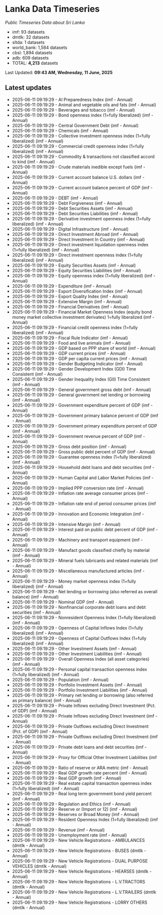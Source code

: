 # Lanka Data Timeseries
*Public Timeseries Data about Sri Lanka*

* imf: 93 datasets
* dmtlk: 32 datasets
* sltda: 1 datasets
* world_bank: 1,584 datasets
* cbsl: 1,894 datasets
* adb: 609 datasets
* TOTAL: **4,213** datasets

Last Updated: **09:43 AM, Wednesday, 11 June, 2025**

## Latest updates

* 2025-06-11 09:19:29 - AI Preparedness Index (imf - Annual)
* 2025-06-11 09:19:29 - Animal and vegetable oils and fats (imf - Annual)
* 2025-06-11 09:19:29 - Beverages and tobacco (imf - Annual)
* 2025-06-11 09:19:29 - Bond openness index (1=fully liberalized) (imf - Annual)
* 2025-06-11 09:19:29 - Central Government Debt (imf - Annual)
* 2025-06-11 09:19:29 - Chemicals (imf - Annual)
* 2025-06-11 09:19:29 - Collective investment openness index (1=fully liberalized) (imf - Annual)
* 2025-06-11 09:19:29 - Commercial credit openness index (1=fully liberalized) (imf - Annual)
* 2025-06-11 09:19:29 - Commodity & transactions not classified accord to kind (imf - Annual)
* 2025-06-11 09:19:29 - Crude materials inedible except fuels (imf - Annual)
* 2025-06-11 09:19:29 - Current account balance U.S. dollars (imf - Annual)
* 2025-06-11 09:19:29 - Current account balance percent of GDP (imf - Annual)
* 2025-06-11 09:19:29 - DEBT (imf - Annual)
* 2025-06-11 09:19:29 - Debt Forgiveness (imf - Annual)
* 2025-06-11 09:19:29 - Debt Securities Assets (imf - Annual)
* 2025-06-11 09:19:29 - Debt Securities Liabilities (imf - Annual)
* 2025-06-11 09:19:29 - Derivative investment openness index (1=fully liberalized) (imf - Annual)
* 2025-06-11 09:19:29 - Digital Infrastructure (imf - Annual)
* 2025-06-11 09:19:29 - Direct Investment Abroad (imf - Annual)
* 2025-06-11 09:19:29 - Direct Investment In Country (imf - Annual)
* 2025-06-11 09:19:29 - Direct investment liquidation openness index (1=fully liberalized) (imf - Annual)
* 2025-06-11 09:19:29 - Direct investment openness index (1=fully liberalized) (imf - Annual)
* 2025-06-11 09:19:29 - Equity Securities Assets (imf - Annual)
* 2025-06-11 09:19:29 - Equity Securities Liabilities (imf - Annual)
* 2025-06-11 09:19:29 - Equity openness index (1=fully liberalized) (imf - Annual)
* 2025-06-11 09:19:29 - Expenditure (imf - Annual)
* 2025-06-11 09:19:29 - Export Diversification Index (imf - Annual)
* 2025-06-11 09:19:29 - Export Quality Index (imf - Annual)
* 2025-06-11 09:19:29 - Extensive Margin (imf - Annual)
* 2025-06-11 09:19:29 - Financial Derivatives (imf - Annual)
* 2025-06-11 09:19:29 - Financial Market Openness Index (equity bond money market collective investment derivates) 1=fully liberalized (imf - Annual)
* 2025-06-11 09:19:29 - Financial credit openness index (1=fully liberalized) (imf - Annual)
* 2025-06-11 09:19:29 - Fiscal Rule Indicator (imf - Annual)
* 2025-06-11 09:19:29 - Food and live animals (imf - Annual)
* 2025-06-11 09:19:29 - GDP based on PPP share of world (imf - Annual)
* 2025-06-11 09:19:29 - GDP current prices (imf - Annual)
* 2025-06-11 09:19:29 - GDP per capita current prices (imf - Annual)
* 2025-06-11 09:19:29 - Gender Budgeting Indicator (imf - Annual)
* 2025-06-11 09:19:29 - Gender Development Index (GDI) Time Consistent (imf - Annual)
* 2025-06-11 09:19:29 - Gender Inequality Index (GII) Time Consistent (imf - Annual)
* 2025-06-11 09:19:29 - General government gross debt (imf - Annual)
* 2025-06-11 09:19:29 - General government net lending or borrowing (imf - Annual)
* 2025-06-11 09:19:29 - Government expenditure percent of GDP (imf - Annual)
* 2025-06-11 09:19:29 - Government primary balance percent of GDP (imf - Annual)
* 2025-06-11 09:19:29 - Government primary expenditure percent of GDP (imf - Annual)
* 2025-06-11 09:19:29 - Government revenue percent of GDP (imf - Annual)
* 2025-06-11 09:19:29 - Gross debt position (imf - Annual)
* 2025-06-11 09:19:29 - Gross public debt percent of GDP (imf - Annual)
* 2025-06-11 09:19:29 - Guarantee openness index (1=fully liberalized) (imf - Annual)
* 2025-06-11 09:19:29 - Household debt loans and debt securities (imf - Annual)
* 2025-06-11 09:19:29 - Human Capital and Labor Market Policies (imf - Annual)
* 2025-06-11 09:19:29 - Implied PPP conversion rate (imf - Annual)
* 2025-06-11 09:19:29 - Inflation rate average consumer prices (imf - Annual)
* 2025-06-11 09:19:29 - Inflation rate end of period consumer prices (imf - Annual)
* 2025-06-11 09:19:29 - Innovation and Economic Integration (imf - Annual)
* 2025-06-11 09:19:29 - Intensive Margin (imf - Annual)
* 2025-06-11 09:19:29 - Interest paid on public debt percent of GDP (imf - Annual)
* 2025-06-11 09:19:29 - Machinery and transport equipment (imf - Annual)
* 2025-06-11 09:19:29 - Manufact goods classified chiefly by material (imf - Annual)
* 2025-06-11 09:19:29 - Mineral fuels lubricants and related materials (imf - Annual)
* 2025-06-11 09:19:29 - Miscellaneous manufactured articles (imf - Annual)
* 2025-06-11 09:19:29 - Money market openness index (1=fully liberalized) (imf - Annual)
* 2025-06-11 09:19:29 - Net lending or borrowing (also referred as overall balance) (imf - Annual)
* 2025-06-11 09:19:29 - Nominal GDP (imf - Annual)
* 2025-06-11 09:19:29 - Nonfinancial corporate debt loans and debt securities (imf - Annual)
* 2025-06-11 09:19:29 - Nonresident Openness Index (1=fully liberalized) (imf - Annual)
* 2025-06-11 09:19:29 - Openness of Capital Inflows Index (1=fully liberalized) (imf - Annual)
* 2025-06-11 09:19:29 - Openness of Capital Outflows Index (1=fully liberalized) (imf - Annual)
* 2025-06-11 09:19:29 - Other Investment Assets (imf - Annual)
* 2025-06-11 09:19:29 - Other Investment Liabilities (imf - Annual)
* 2025-06-11 09:19:29 - Overall Openness Index (all asset categories) (imf - Annual)
* 2025-06-11 09:19:29 - Personal capital transaction openness index (1=fully liberalized) (imf - Annual)
* 2025-06-11 09:19:29 - Population (imf - Annual)
* 2025-06-11 09:19:29 - Portfolio Investment Assets (imf - Annual)
* 2025-06-11 09:19:29 - Portfolio Investment Liabilities (imf - Annual)
* 2025-06-11 09:19:29 - Primary net lending or borrowing (also referred as primary balance) (imf - Annual)
* 2025-06-11 09:19:29 - Private Inflows excluding Direct Investment (Pct. of GDP) (imf - Annual)
* 2025-06-11 09:19:29 - Private Inflows excluding Direct Investment (imf - Annual)
* 2025-06-11 09:19:29 - Private Outflows excluding Direct Investment (Pct. of GDP) (imf - Annual)
* 2025-06-11 09:19:29 - Private Outflows excluding Direct Investment (imf - Annual)
* 2025-06-11 09:19:29 - Private debt loans and debt securities (imf - Annual)
* 2025-06-11 09:19:29 - Proxy for Official Other Investment Liabilities (imf - Annual)
* 2025-06-11 09:19:29 - Ratio of reserve or ARA metric (imf - Annual)
* 2025-06-11 09:19:29 - Real GDP growth rate percent (imf - Annual)
* 2025-06-11 09:19:29 - Real GDP growth (imf - Annual)
* 2025-06-11 09:19:29 - Real estate capital transaction openness index (1=fully liberalized) (imf - Annual)
* 2025-06-11 09:19:29 - Real long term government bond yield percent (imf - Annual)
* 2025-06-11 09:19:29 - Regulation and Ethics (imf - Annual)
* 2025-06-11 09:19:29 - Reserve or (Import or 12) (imf - Annual)
* 2025-06-11 09:19:29 - Reserves or Broad Money (imf - Annual)
* 2025-06-11 09:19:29 - Resident Openness Index (1=fully liberalized) (imf - Annual)
* 2025-06-11 09:19:29 - Revenue (imf - Annual)
* 2025-06-11 09:19:29 - Unemployment rate (imf - Annual)
* 2025-06-11 09:19:29 - New Vehicle Registrations - AMBULANCES (dmtlk - Annual)
* 2025-06-11 09:19:29 - New Vehicle Registrations - BUSES (dmtlk - Annual)
* 2025-06-11 09:19:29 - New Vehicle Registrations - DUAL PURPOSE VEHICLES (dmtlk - Annual)
* 2025-06-11 09:19:29 - New Vehicle Registrations - HEARSES (dmtlk - Annual)
* 2025-06-11 09:19:29 - New Vehicle Registrations - L.V.TRACTORS (dmtlk - Annual)
* 2025-06-11 09:19:29 - New Vehicle Registrations - L.V.TRAILERS (dmtlk - Annual)
* 2025-06-11 09:19:29 - New Vehicle Registrations - LORRY OTHERS (dmtlk - Annual)
